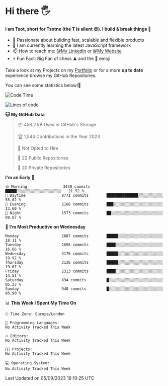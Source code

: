 # Hi there :raised_hand_with_fingers_splayed:
#### I am Tsot, short for Tsotne (the T is silent :wink:). I build & break things :space_invader:
- :telescope: Passionate about building fast, scalable and flexible products
- :seedling: I am currently learning the latest JavaScript framework 
- :mailbox: How to reach me: [@My LinkedIn](https://www.linkedin.com/in/tsotne-gvadzabia/) or [@My Website](https://tsotne.co.uk/contact)
- :zap: Fun Fact: Big Fan of chess ♟ and the 👾 emoji

Take a look at my Projects on my [Portfolio](https://tsotne.co.uk/) or for a more **up to date** experience browse my GitHub Repositories.

You can see some statistics below!:space_invader:
<!--START_SECTION:waka-->
![Code Time](http://img.shields.io/badge/Code%20Time-761%20hrs%202%20mins-blue)

![Lines of code](https://img.shields.io/badge/From%20Hello%20World%20I%27ve%20Written-7.2%20million%20lines%20of%20code-blue)

**🐱 My GitHub Data** 

> 📦 458.2 kB Used in GitHub's Storage 
 > 
> 🏆 1,544 Contributions in the Year 2023
 > 
> 🚫 Not Opted to Hire
 > 
> 📜 22 Public Repositories 
 > 
> 🔑 20 Private Repositories 
 > 
**I'm an Early 🐤** 

```text
🌞 Morning                3430 commits        █████░░░░░░░░░░░░░░░░░░░░   21.52 % 
🌆 Daytime                8771 commits        ██████████████░░░░░░░░░░░   55.02 % 
🌃 Evening                2168 commits        ███░░░░░░░░░░░░░░░░░░░░░░   13.60 % 
🌙 Night                  1573 commits        ██░░░░░░░░░░░░░░░░░░░░░░░   09.87 % 
```
📅 **I'm Most Productive on Wednesday** 

```text
Monday                   2887 commits        █████░░░░░░░░░░░░░░░░░░░░   18.11 % 
Tuesday                  2656 commits        ████░░░░░░░░░░░░░░░░░░░░░   16.66 % 
Wednesday                3176 commits        █████░░░░░░░░░░░░░░░░░░░░   19.92 % 
Thursday                 3136 commits        █████░░░░░░░░░░░░░░░░░░░░   19.67 % 
Friday                   2313 commits        ████░░░░░░░░░░░░░░░░░░░░░   14.51 % 
Saturday                 834 commits         █░░░░░░░░░░░░░░░░░░░░░░░░   05.23 % 
Sunday                   940 commits         █░░░░░░░░░░░░░░░░░░░░░░░░   05.90 % 
```


📊 **This Week I Spent My Time On** 

```text
🕑︎ Time Zone: Europe/London

💬 Programming Languages: 
No Activity Tracked This Week

🔥 Editors: 
No Activity Tracked This Week

🐱‍💻 Projects: 
No Activity Tracked This Week

💻 Operating System: 
No Activity Tracked This Week
```


 Last Updated on 05/09/2023 16:10:25 UTC
<!--END_SECTION:waka-->
